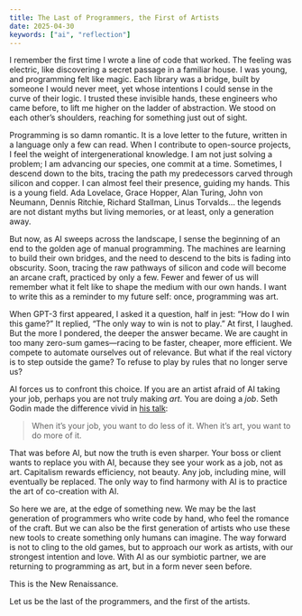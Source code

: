 ```yaml
---
title: The Last of Programmers, the First of Artists
date: 2025-04-30
keywords: ["ai", "reflection"]
---
```


I remember the first time I wrote a line of code that worked. The feeling was electric, like discovering a secret passage in a familiar house. I was young, and programming felt like magic. Each library was a bridge, built by someone I would never meet, yet whose intentions I could sense in the curve of their logic. I trusted these invisible hands, these engineers who came before, to lift me higher on the ladder of abstraction. We stood on each other’s shoulders, reaching for something just out of sight.

Programming is so damn romantic. It is a love letter to the future, written in a language only a few can read. When I contribute to open-source projects, I feel the weight of intergenerational knowledge. I am not just solving a problem; I am advancing our species, one commit at a time. Sometimes, I descend down to the bits, tracing the path my predecessors carved through silicon and copper. I can almost feel their presence, guiding my hands. This is a young field. Ada Lovelace, Grace Hopper, Alan Turing, John von Neumann, Dennis Ritchie, Richard Stallman, Linus Torvalds... the legends are not distant myths but living memories, or at least, only a generation away.

But now, as AI sweeps across the landscape, I sense the beginning of an end to the golden age of manual programming. The machines are learning to build their own bridges, and the need to descend to the bits is fading into obscurity. Soon, tracing the raw pathways of silicon and code will become an arcane craft, practiced by only a few. Fewer and fewer of us will remember what it felt like to shape the medium with our own hands. I want to write this as a reminder to my future self: once, programming was art.

When GPT-3 first appeared, I asked it a question, half in jest: “How do I win this game?” It replied, “The only way to win is not to play.” At first, I laughed. But the more I pondered, the deeper the answer became. We are caught in too many zero-sum games—racing to be faster, cheaper, more efficient. We compete to automate ourselves out of relevance. But what if the real victory is to step outside the game? To refuse to play by rules that no longer serve us?

AI forces us to confront this choice. If you are an artist afraid of AI taking your job, perhaps you are not truly making *art*. You are doing a *job*. Seth Godin made the difference vivid in [his talk](https://www.youtube.com/watch?v=sXpbONjV1Jc):

> When it’s your job, you want to do less of it. When it’s art, you want to do more of it.

That was before AI, but now the truth is even sharper. Your boss or client wants to replace you with AI, because they see your work as a job, not as art. Capitalism rewards efficiency, not beauty. Any job, including mine, will eventually be replaced. The only way to find harmony with AI is to practice the art of co-creation with AI.

So here we are, at the edge of something new. We may be the last generation of programmers who write code by hand, who feel the romance of the craft. But we can also be the first generation of artists who use these new tools to create something only humans can imagine. The way forward is not to cling to the old games, but to approach our work as artists, with our strongest intention and love. With AI as our symbiotic partner, we are returning to programming as art, but in a form never seen before. 

This is the New Renaissance.

Let us be the last of the programmers, and the first of the artists. 




